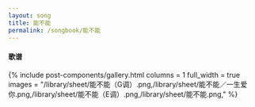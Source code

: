 ```yaml
---
layout: song
title: 能不能
permalink: /songbook/能不能
---
```


#### 歌谱

{% include post-components/gallery.html
    columns = 1
    full_width = true
    images = "/library/sheet/能不能（G调）.png,/library/sheet/能不能／一生爱你.png,/library/sheet/能不能（E调）.png,/library/sheet/能不能.png,"
%}
